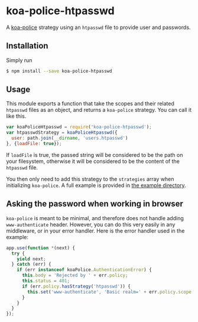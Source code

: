 # koa-police-htpasswd

A [koa-police](https://github.com/tuvistavie/koa-police) strategy using an `htpasswd` file to provide user and passwords.

## Installation

Simply run

```sh
$ npm install --save koa-police-htpasswd
```

## Usage

This module exports a function that take the scopes and their
related `htpasswd` files as an object, and returns a `koa-police` strategy.
You can call it like this.

```javascript
var koaPoliceHtpasswd = require('koa-police-htpasswd');
var htpasswdStrategy = koaPoliceHtpasswd({
  user: path.join(__dirname, 'users.htpasswd')
}, {loadFile: true});
```

If `loadFile` is true, the passed string will be considered to be
the path on your filesystem, otherwise it will be considered to be the
content of the `htpasswd` file.

You then only need to add this strategy to the `strategies` array when
initializing `koa-police`.
A full example is provided in [the example directory](./example).

## Asking the password when working in browser

`koa-police` is meant to be minimal, and therefore does not handle
adding `www-authenticate` header.
However, you can do this very easily in any middleware, or in your error
handler. Here is the error handler used in the example:

```javascript
app.use(function *(next) {
  try {
    yield next;
  } catch (err) {
    if (err instanceof koaPolice.AuthenticationError) {
      this.body = 'Rejected by ' + err.policy;
      this.status = 401;
      if (err.policy.hasStrategy('htpasswd')) {
        this.set('www-authenticate', 'Basic realm=' + err.policy.scope + '-realm');
      }
    }
  }
});
```

